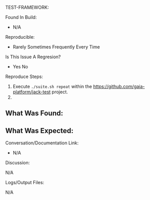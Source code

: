 TEST-FRAMEWORK:

Found In Build:
- N/A

Reproducible:
- Rarely  Sometimes  Frequently  Every Time

Is This Issue A Regresion?
- Yes   No

Reproduce Steps:
1. Execute `./suite.sh repeat` within the https://github.com/gaia-platform/jack-test project.
2.

What Was Found:
-

What Was Expected:
-

Conversation/Documentation Link:
- N/A

Discussion:

N/A

Logs/Output Files:

N/A
